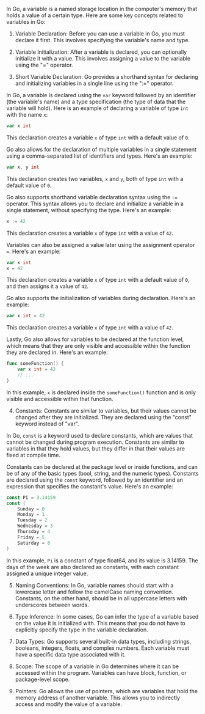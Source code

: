 In Go, a variable is a named storage location in the computer's memory that holds a value of a certain type. Here are some key concepts related to variables in Go:

1. Variable Declaration: Before you can use a variable in Go, you must declare it first. This involves specifying the variable's name and type.

2. Variable Initialization: After a variable is declared, you can optionally initialize it with a value. This involves assigning a value to the variable using the "=" operator.

3. Short Variable Declaration: Go provides a shorthand syntax for declaring and initializing variables in a single line using the ":=" operator.

In Go, a variable is declared using the `var` keyword followed by an identifier (the variable's name) and a type specification (the type of data that the variable will hold). Here is an example of declaring a variable of type `int` with the name `x`:

``` go
var x int
```

This declaration creates a variable `x` of type `int` with a default value of `0`.

Go also allows for the declaration of multiple variables in a single statement using a comma-separated list of identifiers and types. Here's an example:

``` go
var x, y int
```

This declaration creates two variables, `x` and `y`, both of type `int` with a default value of `0`.

Go also supports shorthand variable declaration syntax using the `:=` operator. This syntax allows you to declare and initialize a variable in a single statement, without specifying the type. Here's an example:

``` go
x := 42
```

This declaration creates a variable `x` of type `int` with a value of `42`.

Variables can also be assigned a value later using the assignment operator `=`. Here's an example:

``` go
var x int
x = 42
```

This declaration creates a variable `x` of type `int` with a default value of `0`, and then assigns it a value of `42`.

Go also supports the initialization of variables during declaration. Here's an example:

``` go
var x int = 42
```

This declaration creates a variable `x` of type `int` with a value of `42`.

Lastly, Go also allows for variables to be declared at the function level, which means that they are only visible and accessible within the function they are declared in. Here's an example:

``` go
func someFunction() {
    var x int = 42
    // ...
}
```

In this example, `x` is declared inside the `someFunction()` function and is only visible and accessible within that function.

4. Constants: Constants are similar to variables, but their values cannot be changed after they are initialized. They are declared using the "const" keyword instead of "var".

In Go, `const` is a keyword used to declare constants, which are values that cannot be changed during program execution. Constants are similar to variables in that they hold values, but they differ in that their values are fixed at compile time.

Constants can be declared at the package level or inside functions, and can be of any of the basic types (bool, string, and the numeric types). Constants are declared using the `const` keyword, followed by an identifier and an expression that specifies the constant's value. Here's an example:

``` go
const Pi = 3.14159
const (
    Sunday = 0
    Monday = 1
    Tuesday = 2
    Wednesday = 3
    Thursday = 4
    Friday = 5
    Saturday = 6
)
```

In this example, `Pi` is a constant of type float64, and its value is 3.14159. The days of the week are also declared as constants, with each constant assigned a unique integer value.



5. Naming Conventions: In Go, variable names should start with a lowercase letter and follow the camelCase naming convention. Constants, on the other hand, should be in all uppercase letters with underscores between words.

6. Type Inference: In some cases, Go can infer the type of a variable based on the value it is initialized with. This means that you do not have to explicitly specify the type in the variable declaration.

7. Data Types: Go supports several built-in data types, including strings, booleans, integers, floats, and complex numbers. Each variable must have a specific data type associated with it.

8. Scope: The scope of a variable in Go determines where it can be accessed within the program. Variables can have block, function, or package-level scope.

9. Pointers: Go allows the use of pointers, which are variables that hold the memory address of another variable. This allows you to indirectly access and modify the value of a variable.
